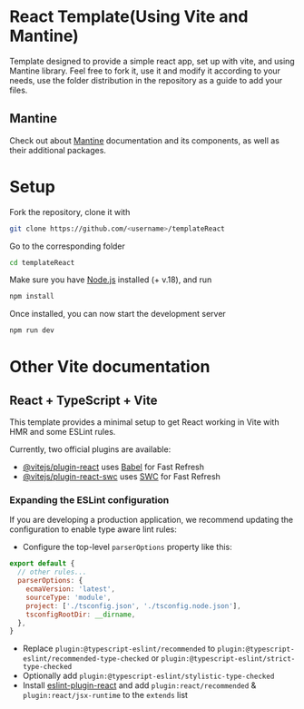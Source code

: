 # React Template(Using Vite and Mantine)
Template designed to provide a simple react app, set up with vite, and using Mantine library. Feel free to fork it, use it and modify it according to your needs, use the folder distribution in the repository as a guide to add your files.

## Mantine
Check out about [Mantine](https://mantine.dev/) documentation and its components, as well as their additional packages.

# Setup
Fork the repository, clone it with
```bash
git clone https://github.com/<username>/templateReact
```
Go to the corresponding folder
```bash
cd templateReact
```
Make sure you have [Node.js](https://nodejs.org/en) installed (+ v.18), and run
```bash
npm install
```
Once installed, you can now start the development server
```bash
npm run dev
```
# Other Vite documentation
## React + TypeScript + Vite

This template provides a minimal setup to get React working in Vite with HMR and some ESLint rules.

Currently, two official plugins are available:

- [@vitejs/plugin-react](https://github.com/vitejs/vite-plugin-react/blob/main/packages/plugin-react/README.md) uses [Babel](https://babeljs.io/) for Fast Refresh
- [@vitejs/plugin-react-swc](https://github.com/vitejs/vite-plugin-react-swc) uses [SWC](https://swc.rs/) for Fast Refresh

### Expanding the ESLint configuration

If you are developing a production application, we recommend updating the configuration to enable type aware lint rules:

- Configure the top-level `parserOptions` property like this:

```js
export default {
  // other rules...
  parserOptions: {
    ecmaVersion: 'latest',
    sourceType: 'module',
    project: ['./tsconfig.json', './tsconfig.node.json'],
    tsconfigRootDir: __dirname,
  },
}
```

- Replace `plugin:@typescript-eslint/recommended` to `plugin:@typescript-eslint/recommended-type-checked` or `plugin:@typescript-eslint/strict-type-checked`
- Optionally add `plugin:@typescript-eslint/stylistic-type-checked`
- Install [eslint-plugin-react](https://github.com/jsx-eslint/eslint-plugin-react) and add `plugin:react/recommended` & `plugin:react/jsx-runtime` to the `extends` list
